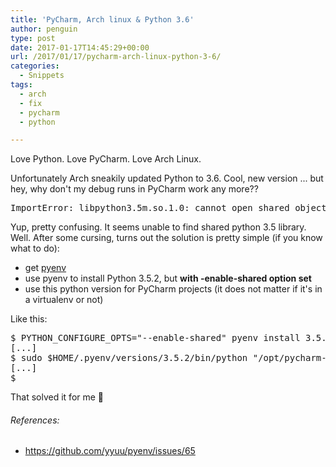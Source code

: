 ```yaml
---
title: 'PyCharm, Arch linux & Python 3.6'
author: penguin
type: post
date: 2017-01-17T14:45:29+00:00
url: /2017/01/17/pycharm-arch-linux-python-3-6/
categories:
  - Snippets
tags:
  - arch
  - fix
  - pycharm
  - python

---
```

Love Python. Love PyCharm. Love Arch Linux.

Unfortunately Arch sneakily updated Python to 3.6. Cool, new version ... but hey, why don't my debug runs in PyCharm work any more??

<pre class="lang:default decode:true ">ImportError: libpython3.5m.so.1.0: cannot open shared object file: No such file or directory</pre>

Yup, pretty confusing. It seems unable to find shared python 3.5 library. Well. After some cursing, turns out the solution is pretty simple (if you know what to do):

  * get [pyenv][1]
  * use pyenv to install Python 3.5.2, but **with -enable-shared option set**
  * use this python version for PyCharm projects (it does not matter if it's in a virtualenv or not)

Like this:

<pre class="lang:default decode:true ">$ PYTHON_CONFIGURE_OPTS="--enable-shared" pyenv install 3.5.2
[...]
$ sudo $HOME/.pyenv/versions/3.5.2/bin/python "/opt/pycharm-professional/helpers/pydev/setup_cython.py" build_ext --inplace
[...]
$ _</pre>

That solved it for me 🙂

###### References:

  * <https://github.com/yyuu/pyenv/issues/65>

 [1]: https://github.com/yyuu/pyenv